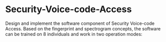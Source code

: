# Security-Voice-code-Access
Design and implement the software component of Security Voice-code Access. Based on the fingerprint and spectrogram concepts, the software can be trained on 8 individuals and work in two operation modes:
